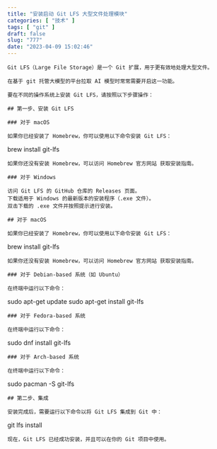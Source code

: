```yaml
---
title: "安装启动 Git LFS 大型文件处理模块"
categories: [ "技术" ]
tags: [ "git" ]
draft: false
slug: "777"
date: "2023-04-09 15:02:46"
---
```


```
Git LFS（Large File Storage）是一个 Git 扩展，用于更有效地处理大型文件。

在基于 git 托管大模型的平台拉取 AI 模型时常常需要开启这一功能。

要在不同的操作系统上安装 Git LFS，请按照以下步骤操作：

## 第一步、安装 Git LFS

### 对于 macOS

如果你已经安装了 Homebrew，你可以使用以下命令安装 Git LFS：
```

brew install git-lfs

```
如果你还没有安装 Homebrew，可以访问 Homebrew 官方网站 获取安装指南。

### 对于 Windows

访问 Git LFS 的 GitHub 仓库的 Releases 页面。
下载适用于 Windows 的最新版本的安装程序（.exe 文件）。
双击下载的 .exe 文件并按照提示进行安装。

## 对于 macOS

如果你已经安装了 Homebrew，你可以使用以下命令安装 Git LFS：
```

brew install git-lfs

```
如果你还没有安装 Homebrew，可以访问 Homebrew 官方网站 获取安装指南。

### 对于 Debian-based 系统（如 Ubuntu）

在终端中运行以下命令：
```

sudo apt-get update
sudo apt-get install git-lfs

```
### 对于 Fedora-based 系统

在终端中运行以下命令：
```

sudo dnf install git-lfs

```
### 对于 Arch-based 系统

在终端中运行以下命令：
```

sudo pacman -S git-lfs

```
## 第二步、集成

安装完成后，需要运行以下命令以将 Git LFS 集成到 Git 中：
```

git lfs install

```
现在，Git LFS 已经成功安装，并且可以在你的 Git 项目中使用。
```

